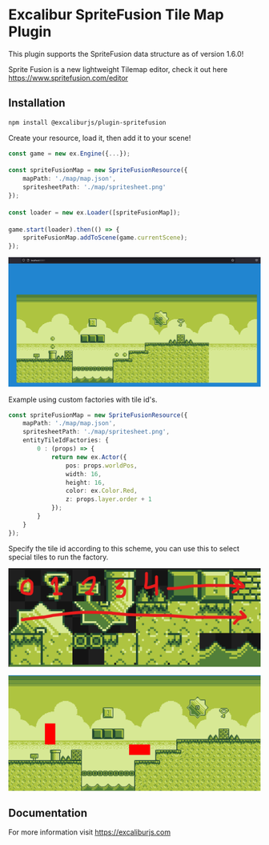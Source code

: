 # Excalibur SpriteFusion Tile Map Plugin 

This plugin supports the SpriteFusion data structure as of version 1.6.0!

Sprite Fusion is a new lightweight Tilemap editor, check it out here https://www.spritefusion.com/editor


## Installation

```sh
npm install @excaliburjs/plugin-spritefusion
```

Create your resource, load it, then add it to your scene!

```typescript
const game = new ex.Engine({...});

const spriteFusionMap = new SpriteFusionResource({
    mapPath: './map/map.json',
    spritesheetPath: './map/spritesheet.png'
});

const loader = new ex.Loader([spriteFusionMap]);

game.start(loader).then(() => {
    spriteFusionMap.addToScene(game.currentScene);
});
```

![Sprite Fusion Plugin](spritefusion.png)

Example using custom factories with tile id's.

```typescript
const spriteFusionMap = new SpriteFusionResource({
    mapPath: './map/map.json',
    spritesheetPath: './map/spritesheet.png',
    entityTileIdFactories: {
        0 : (props) => {
            return new ex.Actor({
                pos: props.worldPos,
                width: 16,
                height: 16,
                color: ex.Color.Red,
                z: props.layer.order + 1
            });
        }
    }
});
```

Specify the tile id according to this scheme, you can use this to select special tiles to run the factory.

![tileid](tileid.png)

![entity factory](image.png)

## Documentation

For more information visit https://excaliburjs.com
